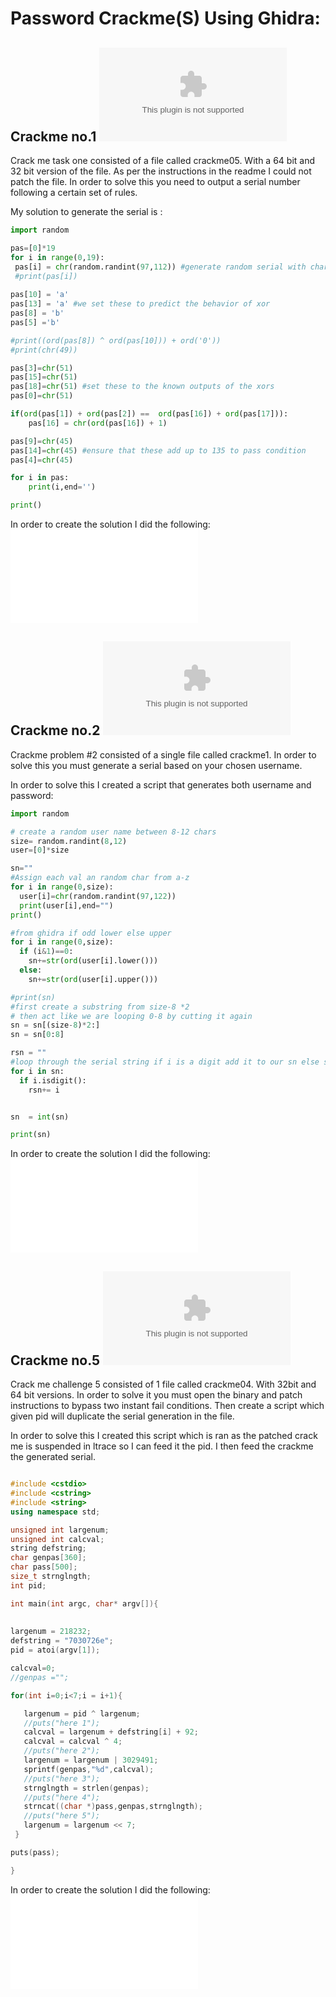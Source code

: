 # Password Crackme(S) Using Ghidra:

## Crackme no.1 ![src](http://crackmes.cf/users/seveb/crackme05/download/crackme05.tar.gz)

Crack me task one consisted of a file called crackme05. With a 64 bit and 32 bit version of the file. As per the instructions in the readme I could not patch the file. In order to solve this you need to output a serial number following a certain set of rules.

My solution to generate the serial is :

```python
import random

pas=[0]*19
for i in range(0,19):
 pas[i] = chr(random.randint(97,112)) #generate random serial with char a-z
 #print(pas[i])
 
pas[10] = 'a'
pas[13] = 'a' #we set these to predict the behavior of xor 
pas[8] = 'b'
pas[5] ='b'

#print((ord(pas[8]) ^ ord(pas[10])) + ord('0'))
#print(chr(49))

pas[3]=chr(51)
pas[15]=chr(51) 
pas[18]=chr(51) #set these to the known outputs of the xors
pas[0]=chr(51) 

if(ord(pas[1]) + ord(pas[2]) ==  ord(pas[16]) + ord(pas[17])):
	pas[16] = chr(ord(pas[16]) + 1) 

pas[9]=chr(45)
pas[14]=chr(45) #ensure that these add up to 135 to pass condition
pas[4]=chr(45)

for i in pas:
	print(i,end='')

print()

```
In order to create the solution I did the following: ![Report Task 1](./week5/crack1.md)


## Crackme no.2 ![src](http://crackmes.cf/users/adamziaja/crackme1/download/crackme1.tar.gz)

Crackme problem #2 consisted of a single file called crackme1. In order to solve this you must generate a serial based on your chosen username. 

In order to solve this I created a script that generates both username and password:
```python
import random 

# create a random user name between 8-12 chars
size= random.randint(8,12)
user=[0]*size

sn=""
#Assign each val an random char from a-z 
for i in range(0,size):
  user[i]=chr(random.randint(97,122))
  print(user[i],end="")
print() 

#from ghidra if odd lower else upper
for i in range(0,size):
  if (i&1)==0:
    sn+=str(ord(user[i].lower()))
  else: 
    sn+=str(ord(user[i].upper()))

#print(sn)
#first create a substring from size-8 *2 
# then act like we are looping 0-8 by cutting it again
sn = sn[(size-8)*2:]
sn = sn[0:8]

rsn = ""
#loop through the serial string if i is a digit add it to our sn else skip
for i in sn:
  if i.isdigit():
    rsn+= i


sn  = int(sn)

print(sn)
```

In order to create the solution I did the following: ![Report Task 2](./week5/crack2.md)


## Crackme no.5 ![src](http://crackmes.cf/users/seveb/crackme04/download/crackme04.tar.gz)

Crack me challenge 5 consisted of 1 file called crackme04. With 32bit and 64 bit versions. In order to solve it you must open the binary and patch instructions to bypass two instant fail conditions. Then create a script which given pid will duplicate the serial generation in the file. 

In order to solve this I created this script which is ran as the patched crack me is suspended in ltrace so I can feed it the pid. I then feed the crackme the generated serial. 

```cpp

#include <cstdio>
#include <cstring>
#include <string>
using namespace std;

unsigned int largenum;
unsigned int calcval;
string defstring;
char genpas[360];
char pass[500];
size_t strnglngth;
int pid;

int main(int argc, char* argv[]){
  
 
largenum = 218232;
defstring = "7030726e";
pid = atoi(argv[1]);

calcval=0;
//genpas ="";

for(int i=0;i<7;i = i+1){

   largenum = pid ^ largenum;
   //puts("here 1");
   calcval = largenum + defstring[i] + 92;
   calcval = calcval ^ 4;
   //puts("here 2");
   largenum = largenum | 3029491;
   sprintf(genpas,"%d",calcval);
   //puts("here 3");
   strnglngth = strlen(genpas);
   //puts("here 4");
   strncat((char *)pass,genpas,strnglngth);
   //puts("here 5");
   largenum = largenum << 7;
 }

puts(pass);

}

```
In order to create the solution I did the following: ![Report Task 5](./week5/crack5.md)

